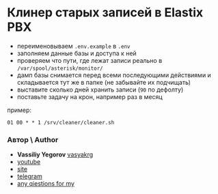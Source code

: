 # Клинер старых записей в Elastix PBX

- переименовываем `.env.example` в `.env`
- заполняем данные базы и доступа к ней
- проверяем что пути, где лежат записи реально в `/var/spool/asterisk/monitor/`
- дамп базы снимается перед всеми последующими действиями и складывается тут же в папке (не забывайте их подчищать)
- выставите сколько дней хранить записи (`90` по дефолту)
- поставьте задачу на крон, например раз в месяц

пример:

```shell
01 00 * * 1 /srv/cleaner/cleaner.sh
```

### Автор \ Author
- **Vassiliy Yegorov** [vasyakrg](https://github.com/vasyakrg)
- [youtube](https://youtube.com/realmanual)
- [site](https://vk.com/realmanual)
- [telegram](https://t.me/realmanual)
- [any qiestions for my](https://t.me/realmanual_group)
